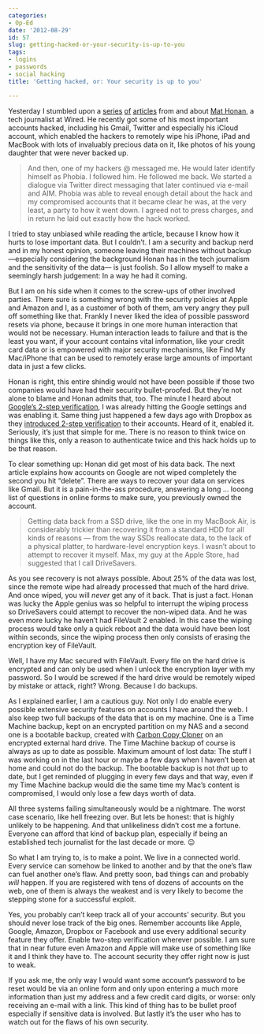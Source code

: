 ```yaml
---
categories:
- Op-Ed
date: '2012-08-29'
id: 57
slug: getting-hacked-or-your-security-is-up-to-you
tags:
- logins
- passwords
- social hacking
title: 'Getting hacked, or: Your security is up to you'

---
```


Yesterday I stumbled upon a [series](http://www.wired.com/2012/08/apple-amazon-mat-honan-hacking/) [of](http://www.slate.com/articles/technology/technology/2012/08/mat_honan_the_four_things_you_need_to_do_right_now_to_avoid_getting_hacked_.html) [articles](http://www.wired.com/2012/08/mat-honan-data-recovery/) from and about [Mat Honan](http://www.wired.com/gadgetlab/author/mathonan/), a tech journalist at Wired. He recently got some of his most important accounts hacked, including his Gmail, Twitter and especially his iCloud account, which enabled the hackers to remotely wipe his iPhone, iPad and MacBook with lots of invaluably precious data on it, like photos of his young daughter that were never backed up.

> And then, one of my hackers @ messaged me. He would later identify himself as Phobia. I followed him. He followed me back. We started a dialogue via Twitter direct messaging that later continued via e-mail and AIM. Phobia was able to reveal enough detail about the hack and my compromised accounts that it became clear he was, at the very least, a party to how it went down. I agreed not to press charges, and in return he laid out exactly how the hack worked.

I tried to stay unbiased while reading the article, because I know how it hurts to lose important data. But I couldn’t. I am a security and backup nerd and in my honest opinion, someone leaving their machines without backup —especially considering the background Honan has in the tech journalism and the sensitivity of the data— is just foolish. So I allow myself to make a seemingly harsh judgement: In a way he had it coming.

<!--more-->

But I am on his side when it comes to the screw-ups of other involved parties. There sure is something wrong with the security policies at Apple and Amazon and I, as a customer of both of them, am very angry they pull off something like that. Frankly I never liked the idea of possible password resets via phone, because it brings in one more human interaction that would not be necessary. Human interaction leads to failure and that is the least you want, if your account contains vital information, like your credit card data or is empowered with major security mechanisms, like Find My Mac/iPhone that can be used to remotely erase large amounts of important data in just a few clicks.

Honan is right, this entire shindig would not have been possible if those two companies would have had their security bullet-proofed. But they’re not alone to blame and Honan admits that, too. The minute I heard about [Google’s 2-step verification](https://support.google.com/accounts/bin/answer.py?hl=en&answer=180744&topic=1056283&rd=1), I was already hitting the Google settings and was enabling it. Same thing just happened a few days ago with Dropbox as they [introduced 2-step verification](https://blog.dropbox.com/index.php/another-layer-of-security-for-your-dropbox-account/) to their accounts. Heard of it, enabled it. Seriously, it’s just that simple for me. There is no reason to think twice on things like this, only a reason to authenticate twice and this hack holds up to be that reason.

To clear something up: Honan did get most of his data back. The next article explains how accounts on Google are not wiped completely the second you hit “delete”. There are ways to recover your data on services like Gmail. But it is a pain-in-the-ass procedure, answering a long … looong list of questions in online forms to make sure, you previously owned the account.

> Getting data back from a SSD drive, like the one in my MacBook Air, is considerably trickier than recovering it from a standard HDD for all kinds of reasons — from the way SSDs reallocate data, to the lack of a physical platter, to hardware-level encryption keys. I wasn’t about to attempt to recover it myself. Max, my guy at the Apple Store, had suggested that I call DriveSavers.

As you see recovery is not always possible. About 25% of the data was lost, since the remote wipe had already processed that much of the hard drive. And once wiped, you will _never_ get any of it back. That is just a fact. Honan was lucky the Apple genius was so helpful to interrupt the wiping process so DriveSavers could attempt to recover the non-wiped data. And he was even more lucky he haven’t had FileVault 2 enabled. In this case the wiping process would take only a quick reboot and the data would have been lost within seconds, since the wiping process then only consists of erasing the encryption key of FileVault.

Well, I have my Mac secured with FileVault. Every file on the hard drive is encrypted and can only be used when I unlock the encryption layer with my password. So I would be screwed if the hard drive would be remotely wiped by mistake or attack, right? Wrong. Because I do backups.

As I explained earlier, I am a cautious guy. Not only I do enable every possible extensive security features on accounts I have around the web. I also keep two full backups of the data that is on my machine. One is a Time Machine backup, kept on an encrypted partition on my NAS and a second one is a bootable backup, created with [Carbon Copy Cloner](http://www.bombich.com) on an encrypted external hard drive. The Time Machine backup of course is always as up to date as possible. Maximum amount of lost data: The stuff I was working on in the last hour or maybe a few days when I haven’t been at home and could not do the backup. The bootable backup is not _that_ up to date, but I get reminded of plugging in every few days and that way, even if my Time Machine backup would die the same time my Mac&#8217;s content is compromised, I would only lose a few days worth of data.

All three systems failing simultaneously would be a nightmare. The worst case scenario, like hell freezing over. But lets be honest: that is highly unlikely to be happening. And that unlikeliness didn’t cost me a fortune. Everyone can afford that kind of backup plan, especially if being an established tech journalist for the last decade or more. 😉

So what I am trying to, is to make a point. We live in a connected world. Every service can somehow be linked to another and by that the one&#8217;s flaw can fuel another one’s flaw. And pretty soon, bad things can and probably _will_ happen. If you are registered with tens of dozens of accounts on the web, one of them is always the weakest and is very likely to become the stepping stone for a successful exploit.

Yes, you probably can’t keep track all of your accounts’ security. But you should never lose track of the big ones. Remember accounts like Apple, Google, Amazon, Dropbox or Facebook and use every additional security feature they offer. Enable two-step verification wherever possible. I am sure that in near future even Amazon and Apple will make use of something like it and I think they have to. The account security they offer right now is just to weak.

If you ask me, the only way I would want some account’s password to be reset would be via an online form and only upon entering a much more information than just my address and a few credit card digits, or worse: only receiving an e-mail with a link. This kind of thing has to be bullet proof especially if sensitive data is involved. But lastly it’s the user who has to watch out for the flaws of his own security.